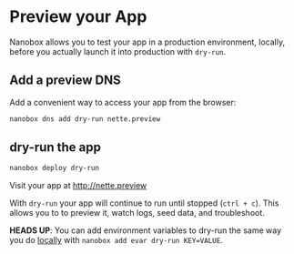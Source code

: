 # Preview your App

Nanobox allows you to test your app in a production environment, locally, before you actually launch it into production with `dry-run`.

## Add a preview DNS
Add a convenient way to access your app from the browser:

```bash
nanobox dns add dry-run nette.preview
```

## dry-run the app

```bash
nanobox deploy dry-run
```

Visit your app at <a href="http://nette.preview" target="\_blank">http://nette.preview</a>

With `dry-run` your app will continue to run until stopped (`ctrl + c`). This allows you to to preview it, watch logs, seed data, and troubleshoot.

**HEADS UP**: You can add environment variables to dry-run the same way you do [locally](/php/nette/local-evars) with `nanobox add evar dry-run KEY=VALUE`.
